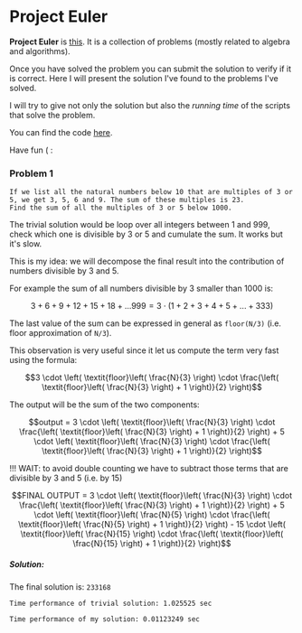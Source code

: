 <link rel="stylesheet" href="https://cdn.jsdelivr.net/npm/katex@0.15.3/dist/katex.min.css" integrity="sha384-KiWOvVjnN8qwAZbuQyWDIbfCLFhLXNETzBQjA/92pIowpC0d2O3nppDGQVgwd2nB" crossorigin="anonymous">
<script defer src="https://cdn.jsdelivr.net/npm/katex@0.15.3/dist/katex.min.js" integrity="sha384-0fdwu/T/EQMsQlrHCCHoH10pkPLlKA1jL5dFyUOvB3lfeT2540/2g6YgSi2BL14p" crossorigin="anonymous"></script>
<script defer src="https://cdn.jsdelivr.net/npm/katex@0.15.3/dist/contrib/auto-render.min.js" integrity="sha384-+XBljXPPiv+OzfbB3cVmLHf4hdUFHlWNZN5spNQ7rmHTXpd7WvJum6fIACpNNfIR" crossorigin="anonymous"
    onload="renderMathInElement(document.body);"></script>

# Project Euler
**Project Euler** is [this](https://projecteuler.net/).
It is a collection of problems (mostly related to algebra and algorithms).

Once you have solved the problem you can submit the solution to verify if it is correct.
Here I will present the solution I've found to the problems I've solved.

I will try to give not only the solution but also the *running time* of the scripts that solve the problem.

You can find the code [here](https://github.com/clarkmaio/ProjectEuler).

Have fun ( :



### Problem 1
```
If we list all the natural numbers below 10 that are multiples of 3 or 5, we get 3, 5, 6 and 9. The sum of these multiples is 23.
Find the sum of all the multiples of 3 or 5 below 1000.
```

The trivial solution would be loop over all integers between 1 and 999, check which one is divisible by 3 or 5 and cumulate the sum.
It works but it's slow.

This is my idea:
we will decompose the final result into the contribution of numbers divisible by 3 and 5.

For example the sum of all numbers divisible by 3 smaller than 1000 is:

```math
3 + 6 + 9 + 12 + 15 + 18 +...999 = 3 \cdot \left(1 + 2 + 3 + 4 + 5 + ... + 333 \right)
```

The last value of the sum can be expressed in general as `floor(N/3)` (i.e. floor approximation of `N/3`).


This observation is very useful since it let us compute the term very fast using the formula:
```math
3 \cdot \left( \textit{floor}\left( \frac{N}{3} \right) \cdot \frac{\left( \textit{floor}\left( \frac{N}{3} \right) + 1 \right)}{2} \right)
```

The output will be the sum of the two components:

```math
output = 3 \cdot \left( \textit{floor}\left( \frac{N}{3} \right) \cdot \frac{\left( \textit{floor}\left( \frac{N}{3} \right) + 1 \right)}{2} \right) + 5 \cdot \left( \textit{floor}\left( \frac{N}{3} \right) \cdot \frac{\left( \textit{floor}\left( \frac{N}{3} \right) + 1 \right)}{2} \right)
```

!!! WAIT: to avoid double counting we have to subtract those terms that are divisible by 3 and 5 (i.e. by 15)

```math
FINAL OUTPUT = 3 \cdot \left( \textit{floor}\left( \frac{N}{3} \right) \cdot \frac{\left( \textit{floor}\left( \frac{N}{3} \right) + 1 \right)}{2} \right) +
               5 \cdot \left( \textit{floor}\left( \frac{N}{5} \right) \cdot \frac{\left( \textit{floor}\left( \frac{N}{5} \right) + 1 \right)}{2} \right) -
               15 \cdot \left( \textit{floor}\left( \frac{N}{15} \right) \cdot \frac{\left( \textit{floor}\left( \frac{N}{15} \right) + 1 \right)}{2} \right)
```
            
##### Solution:
The final solution is:
```233168```

```Time performance of trivial solution: 1.025525 sec```

```Time performance of my solution: 0.01123249 sec```
